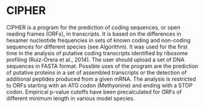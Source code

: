 # CIPHER
CIPHER is a program for the prediction of coding sequences, or open reading frames (ORFs), in transcripts. It is based on the differences in hexamer nucleotide frequencies in sets of known coding and non-coding sequences for different species (see Algorithm). It was used for the first time in the analysis of putative coding transcripts identified by ribosome profiling (Ruiz-Orera et al., 2014).  The user should upload a set of DNA sequences in FASTA format. Possible uses of the program are the prediction of putative proteins in a set of assembled transcripts or the detection of additional peptides produced from a given mRNA. The analysis is restricted to ORFs starting with an ATG codon (Methyonine) and ending with a STOP codon. Empirical p-value cutoffs have been precalculated for ORFs of different minimum length in various model species. 
